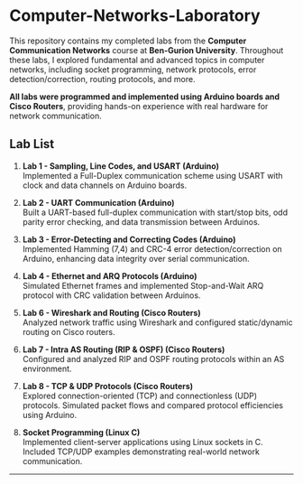 # Computer-Networks-Laboratory
This repository contains my completed labs from the **Computer Communication Networks** course at **Ben-Gurion University**. Throughout these labs, I explored fundamental and advanced topics in computer networks, including socket programming, network protocols, error detection/correction, routing protocols, and more.

**All labs were programmed and implemented using Arduino boards and Cisco Routers**, providing hands-on experience with real hardware for network communication.

## Lab List

1. **Lab 1 - Sampling, Line Codes, and USART (Arduino)**  
   Implemented a Full-Duplex communication scheme using USART with clock and data channels on Arduino boards.

2. **Lab 2 - UART Communication (Arduino)**  
   Built a UART-based full-duplex communication with start/stop bits, odd parity error checking, and data transmission between Arduinos.

3. **Lab 3 - Error-Detecting and Correcting Codes (Arduino)**  
   Implemented Hamming (7,4) and CRC-4 error detection/correction on Arduino, enhancing data integrity over serial communication.

4. **Lab 4 - Ethernet and ARQ Protocols (Arduino)**  
   Simulated Ethernet frames and implemented Stop-and-Wait ARQ protocol with CRC validation between Arduinos.

5. **Lab 6 - Wireshark and Routing (Cisco Routers)**  
   Analyzed network traffic using Wireshark and configured static/dynamic routing on Cisco routers.

6. **Lab 7 - Intra AS Routing (RIP & OSPF) (Cisco Routers)**  
   Configured and analyzed RIP and OSPF routing protocols within an AS environment.

7. **Lab 8 - TCP & UDP Protocols (Cisco Routers)**  
   Explored connection-oriented (TCP) and connectionless (UDP) protocols. Simulated packet flows and compared protocol efficiencies using Arduino.

8. **Socket Programming (Linux C)**  
   Implemented client-server applications using Linux sockets in C. Included TCP/UDP examples demonstrating real-world network communication.

---
